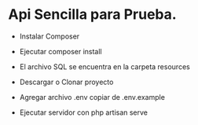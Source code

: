 # Api Sencilla para Prueba.

* Instalar Composer

* Ejecutar composer install

* El archivo SQL se encuentra en la carpeta resources

* Descargar o Clonar proyecto

* Agregar archivo .env copiar de .env.example 

* Ejecutar servidor con php artisan serve
